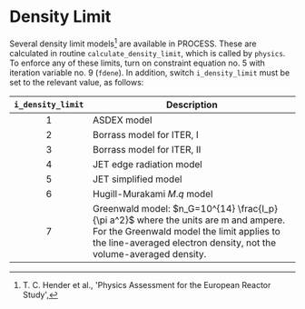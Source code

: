 # Density Limit

Several density limit models[^1] are available in PROCESS. These are
calculated in routine `calculate_density_limit`, which is called by `physics`. To enforce any of 
these limits, turn on constraint equation no. 5 with iteration variable no. 9 
(`fdene`). In addition, switch `i_density_limit` must be set to the relevant value, as 
follows:

| `i_density_limit` | Description |
| :-: | - |
| 1 | ASDEX model |
| 2 | Borrass model for ITER, I |
| 3 | Borrass model for ITER, II |
| 4 | JET edge radiation model |
| 5 | JET simplified model |
| 6 | Hugill-Murakami $M.q$ model |
| 7 | Greenwald model: $n_G=10^{14} \frac{I_p}{\pi a^2}$ where the units are m and ampere. For the Greenwald model the limit applies to the line-averaged electron density, not the volume-averaged density. |

[^1]: T. C. Hender et al., 'Physics Assessment for the European Reactor Study',